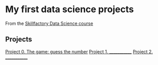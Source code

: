 # My first data science projects
From the [Skillfactory Data Science course](https://skillfactory.ru/data-science-specialization)


## Projects
[Project 0. The game: guess the number](https://github.com/Elfinenya/first_data_science/tree/main/project_0)
[Project 1. ___________](_____)
[Project 2. ___________](_____)



